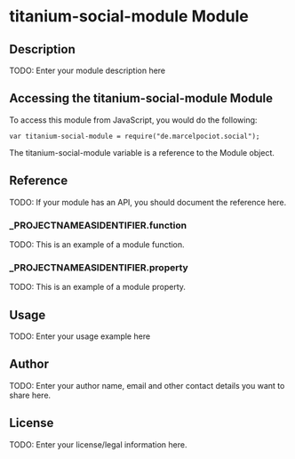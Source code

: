 # titanium-social-module Module

## Description

TODO: Enter your module description here

## Accessing the titanium-social-module Module

To access this module from JavaScript, you would do the following:

	var titanium-social-module = require("de.marcelpociot.social");

The titanium-social-module variable is a reference to the Module object.	

## Reference

TODO: If your module has an API, you should document
the reference here.

### ___PROJECTNAMEASIDENTIFIER__.function

TODO: This is an example of a module function.

### ___PROJECTNAMEASIDENTIFIER__.property

TODO: This is an example of a module property.

## Usage

TODO: Enter your usage example here

## Author

TODO: Enter your author name, email and other contact
details you want to share here. 

## License

TODO: Enter your license/legal information here.
